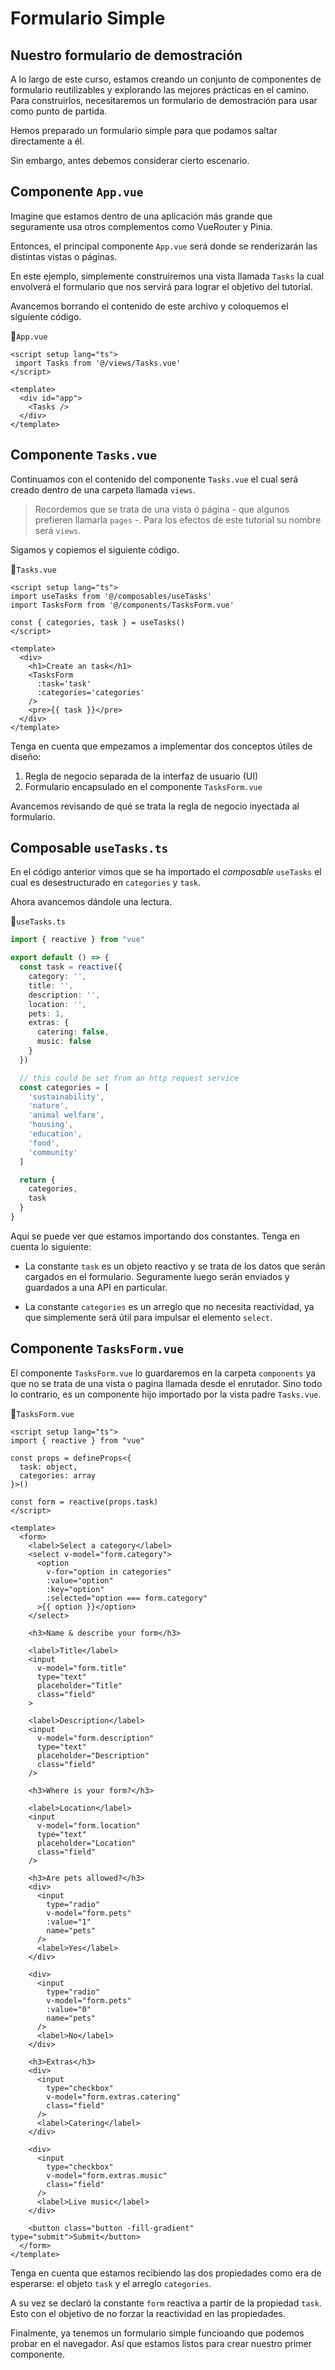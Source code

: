 # Formulario Simple

## Nuestro formulario de demostración

A lo largo de este curso, estamos creando un conjunto de componentes de formulario reutilizables y explorando las mejores prácticas en el camino. Para construirlos, necesitaremos un formulario de demostración para usar como punto de partida.

Hemos preparado un formulario simple para que podamos saltar directamente a él.

Sin embargo, antes debemos considerar cierto escenario.

## Componente `App.vue`

Imagine que estamos dentro de una aplicación más grande que seguramente usa otros complementos como VueRouter y Pinia.

Entonces, el principal componente `App.vue` será donde se renderizarán las distintas vistas o páginas.

En este ejemplo, simplemente construiremos una vista llamada `Tasks` la cual envolverá el formulario que nos servirá para lograr el objetivo del tutorial.

Avancemos borrando el contenido de este archivo y coloquemos el siguiente código.

📃`App.vue`
```vue
<script setup lang="ts">
 import Tasks from '@/views/Tasks.vue'
</script>

<template>
  <div id="app">
    <Tasks />
  </div>
</template>
```

## Componente `Tasks.vue`

Continuamos con el contenido del componente `Tasks.vue` el cual será creado dentro de una carpeta llamada `views`.

>Recordemos que se trata de una vista ó página - que algunos prefieren llamarla `pages` -. Para los efectos de este tutorial su nombre será `views`.

Sigamos y copiemos el siguiente código.

📃`Tasks.vue`
```vue
<script setup lang="ts">
import useTasks from '@/composables/useTasks'
import TasksForm from '@/components/TasksForm.vue'

const { categories, task } = useTasks()
</script>

<template>
  <div>
    <h1>Create an task</h1>
    <TasksForm
      :task='task'
      :categories='categories'      
    />
    <pre>{{ task }}</pre>
  </div>
</template>
```

Tenga en cuenta que empezamos a implementar dos conceptos útiles de diseño:

1. Regla de negocio separada de la interfaz de usuario (UI)
2. Formulario encapsulado en el componente `TasksForm.vue`

Avancemos revisando de qué se trata la regla de negocio inyectada al formulario.

## Composable `useTasks.ts`

En el código anterior vimos que se ha importado el _composable_ `useTasks` el cual es desestructurado en `categories` y `task`.

Ahora avancemos dándole una lectura.

📃`useTasks.ts`
```ts
import { reactive } from "vue"

export default () => {   
  const task = reactive({
    category: '',
    title: '',
    description: '',
    location: '',
    pets: 1,
    extras: {
      catering: false,
      music: false
    }
  })

  // this could be set from an http request service
  const categories = [
    'sustainability',
    'nature',
    'animal welfare',
    'housing',
    'education',
    'food',
    'community'
  ]

  return {
    categories,
    task
  }
}
```

Aquí se puede ver que estamos importando dos constantes. Tenga en cuenta lo siguiente:

- La constante `task` es un objeto reactivo y se trata de los datos que serán cargados en el formulario. Seguramente luego serán enviados y guardados a una API en particular.

- La constante `categories` es un arreglo que no necesita reactividad, ya que simplemente será útil para impulsar el elemento `select`.

## Componente `TasksForm.vue`

El componente `TasksForm.vue` lo guardaremos en la carpeta `components` ya que no se trata de una vista o pagina llamada desde el enrutador. Sino todo lo contrario, es un componente hijo importado por la vista padre `Tasks.vue`.


📃`TasksForm.vue`

```vue
<script setup lang="ts">
import { reactive } from "vue"

const props = defineProps<{
  task: object,
  categories: array
}>()

const form = reactive(props.task)
</script>

<template>
  <form>
    <label>Select a category</label>
    <select v-model="form.category">
      <option
        v-for="option in categories"
        :value="option"
        :key="option"
        :selected="option === form.category"
      >{{ option }}</option>
    </select>

    <h3>Name & describe your form</h3>

    <label>Title</label>
    <input
      v-model="form.title"
      type="text"
      placeholder="Title"
      class="field"
    >

    <label>Description</label>
    <input
      v-model="form.description"
      type="text"
      placeholder="Description"
      class="field"
    />

    <h3>Where is your form?</h3>

    <label>Location</label>
    <input
      v-model="form.location"
      type="text"
      placeholder="Location"
      class="field"
    />

    <h3>Are pets allowed?</h3>
    <div>
      <input
        type="radio"
        v-model="form.pets"
        :value="1"
        name="pets"
      />
      <label>Yes</label>
    </div>

    <div>
      <input
        type="radio"
        v-model="form.pets"
        :value="0"
        name="pets"
      />
      <label>No</label>
    </div>

    <h3>Extras</h3>
    <div>
      <input
        type="checkbox"
        v-model="form.extras.catering"
        class="field"
      />
      <label>Catering</label>
    </div>

    <div>
      <input
        type="checkbox"
        v-model="form.extras.music"
        class="field"
      />
      <label>Live music</label>
    </div>

    <button class="button -fill-gradient" type="submit">Submit</button>
  </form>    
</template>
```
Tenga en cuenta que estamos recibiendo las dos propiedades como era de esperarse: el objeto `task` y el arreglo `categories`.


A su vez se declaró la constante `form` reactiva a partir de la propiedad `task`. Esto con el objetivo de no forzar la reactividad en las propiedades.

Finalmente, ya tenemos un formulario simple funcioando que podemos probar en el navegador. Así que estamos listos para crear nuestro primer componente.

